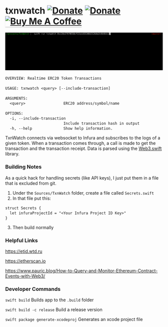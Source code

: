 # txnwatch [![Donate](https://img.shields.io/badge/donate-bitcoin-blue.svg)](https://blockchair.com/bitcoin/address/1CDF8xDX33tdkEyUcHL22DBTDEmq4ukMPp) [![Donate](https://img.shields.io/badge/donate-ethereum-blue.svg)](https://blockchair.com/ethereum/address/0xde6458b369ebadba2b515ca0dd4a4d978ad2f93a)  <a href="https://www.buymeacoffee.com/pj4533" target="_blank"><img src="https://www.buymeacoffee.com/assets/img/custom_images/orange_img.png" alt="Buy Me A Coffee" style="height: 41px !important;width: 174px !important;box-shadow: 0px 3px 2px 0px rgba(190, 190, 190, 0.5) !important;-webkit-box-shadow: 0px 3px 2px 0px rgba(190, 190, 190, 0.5) !important;" ></a>

![txnwatch.gif](txnwatch.gif)

```
OVERVIEW: Realtime ERC20 Token Transactions

USAGE: txnwatch <query> [--include-transaction]

ARGUMENTS:
  <query>                 ERC20 address/symbol/name

OPTIONS:
  -i, --include-transaction
                          Include transaction hash in output
  -h, --help              Show help information.
  ```

TxnWatch connects via websocket to Infura and subscribes to the logs of a given token. When a transaction comes through, a call is made to get the transaction and the transaction receipt. Data is parsed using the [Web3.swift](https://github.com/Boilertalk/Web3.swift) library.

### Building Notes

As a quick hack for handling secrets (like API keys), I just put them in a file that is excluded from git. 
1. Under the `Sources/TxnWatch` folder, create a file called `Secrets.swift`
2. In that file put this:
```
struct Secrets {
  let infuraProjectId = "<Your Infura Project ID Key>"
}
```
3. Then build normally

### Helpful Links

https://etid.wtd.ru

https://etherscan.io

https://www.pauric.blog/How-to-Query-and-Monitor-Ethereum-Contract-Events-with-Web3/


### Developer Commands

`swift build` Builds app to the `.build` folder

`swift build -c release` Build a release version

`swift package generate-xcodeproj` Generates an xcode project file

